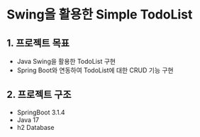# Swing을 활용한 Simple TodoList

## 1. 프로젝트 목표
- Java Swing을 활용한 TodoList 구현
- Spring Boot와 연동하여 TodoList에 대한 CRUD 기능 구현


## 2. 프로젝트 구조

- SpringBoot 3.1.4
- Java 17
- h2 Database


